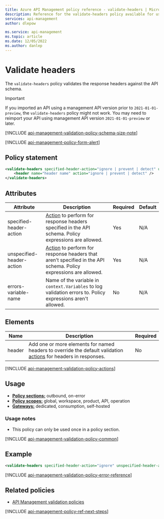 ```yaml
---
title: Azure API Management policy reference - validate-headers | Microsoft Docs
description: Reference for the validate-headers policy available for use in Azure API Management. Provides policy usage, settings, and examples.
services: api-management
author: dlepow

ms.service: api-management
ms.topic: article
ms.date: 12/05/2022
ms.author: danlep
---
```


# Validate headers

The `validate-headers` policy validates the response headers against the API schema.

> [!IMPORTANT]
> If you imported an API using a management API version prior to `2021-01-01-preview`, the `validate-headers` policy might not work. You may need to reimport your API using management API version `2021-01-01-preview` or later.

[!INCLUDE [api-management-validation-policy-schema-size-note](../../includes/api-management-validation-policy-schema-size-note.md)]

[!INCLUDE [api-management-policy-form-alert](../../includes/api-management-policy-form-alert.md)]

## Policy statement

```xml
<validate-headers specified-header-action="ignore | prevent | detect" unspecified-header-action="ignore | prevent | detect" errors-variable-name="variable name">
    <header name="header name" action="ignore | prevent | detect" />
</validate-headers>
```

## Attributes

| Attribute         | Description                                            | Required | Default |
| ----------------- | ------------------------------------------------------ | -------- | ------- |
| specified-header-action | [Action](#actions) to perform for response headers specified in the API schema. Policy expressions are allowed. |  Yes     | N/A   |
| unspecified-header-action | [Action](#actions) to perform for response headers that aren’t specified in the API schema. Policy expressions are allowed. |  Yes     | N/A   |
| errors-variable-name | Name of the variable in `context.Variables` to log validation errors to. Policy expressions aren't allowed. |   No    | N/A   |

## Elements

|Name|Description|Required|
|----------|-----------------|--------------|
| header | Add one or more elements for named headers to override the default validation [actions](#actions) for headers in responses. | No |

[!INCLUDE [api-management-validation-policy-actions](../../includes/api-management-validation-policy-actions.md)]

## Usage

- [**Policy sections:**](./api-management-howto-policies.md#sections) outbound, on-error
- [**Policy scopes:**](./api-management-howto-policies.md#scopes) global, workspace, product, API, operation
-  [**Gateways:**](api-management-gateways-overview.md) dedicated, consumption, self-hosted

### Usage notes

- This policy can only be used once in a policy section.

[!INCLUDE [api-management-validation-policy-common](../../includes/api-management-validation-policy-common.md)]


## Example

```xml
<validate-headers specified-header-action="ignore" unspecified-header-action="prevent" errors-variable-name="responseHeadersValidation" />
```

[!INCLUDE [api-management-validation-policy-error-reference](../../includes/api-management-validation-policy-error-reference.md)]

## Related policies

* [API Management validation policies](validation-policies.md)

[!INCLUDE [api-management-policy-ref-next-steps](../../includes/api-management-policy-ref-next-steps.md)]